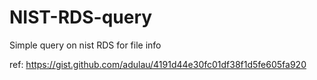 # NIST-RDS-query
Simple query on nist RDS for file info

ref: https://gist.github.com/adulau/4191d44e30fc01df38f1d5fe605fa920
